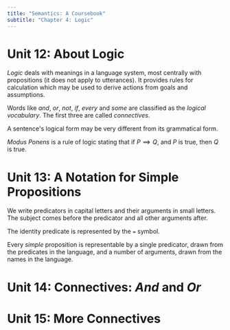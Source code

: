 ```yaml
---
title: "Semantics: A Coursebook"
subtitle: "Chapter 4: Logic"
---
```


# Unit 12: About Logic
*Logic* deals with meanings in a language system, most centrally with propositions (it does not apply to utterances). It provides rules for calculation which may be used to derive actions from goals and assumptions.  

Words like *and*, *or*, *not*, *if*, *every* and *some* are classified as the *logical vocabulary*. The first three are called *connectives*.  

A sentence's logical form may be very different from its grammatical form.  

*Modus Ponens* is a rule of logic stating that if $P \implies Q$, and $P$ is true, then $Q$ is true.

# Unit 13: A Notation for Simple Propositions
We write predicators in capital letters and their arguments in small letters. The subject comes before the predicator and all other arguments after.  

The identity predicate is represented by the `=` symbol.  

Every *simple* proposition is representable by a single predicator, drawn from the predicates in the language, and a number of arguments, drawn from the names in the language.

# Unit 14: Connectives: *And* and *Or*

# Unit 15: More Connectives
